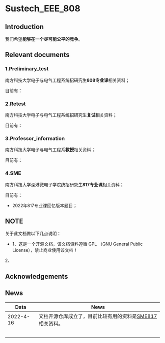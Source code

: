 # Sustech_EEE_808

## Introduction

我们希望**能够在一个尽可能公平的竞争**。

## Relevant documents

### 1.Preliminary_test

南方科技大学电子与电气工程系统招研究生**808专业课**相关资料；

目前有：

### 2.Retest

南方科技大学电子与电气工程系统招研究生**复试**相关资料；

目前有：

### 3.Professor_information

南方科技大学电子与电气工程系**教授**相关资料；

目前有：

### 4.SME

南方科技大学深港微电子学院统招研究生**817专业课**相关资料；

目前有：

- 2022年817专业课回忆版本题目；

## NOTE

关于此文档做以下几点说明：

- 1、这是一个开源文档，该文档资料遵循 GPL （GNU General Public License），禁止商业使用该文档！

2、

## Acknowledgements

## News

| Data      | News                                                         |
| --------- | ------------------------------------------------------------ |
| 2022-4-16 | 文档开源仓库成立了，目前比较有用的资料是[SME817](https://github.com/GRF-Sunomikp31/Sustech_EEE_808/tree/main/SME)相关资料。 |
|           |                                                              |
|           |                                                              |
|           |                                                              |
|           |                                                              |
|           |                                                              |

